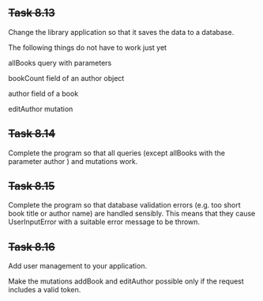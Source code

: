 ## ~~Task 8.13~~

Change the library application so that it saves the data to a database.

The following things do not have to work just yet

allBooks query with parameters

bookCount field of an author object

author field of a book

editAuthor mutation

## ~~Task 8.14~~

Complete the program so that all queries (except allBooks with the parameter author ) and mutations work.

## ~~Task 8.15~~

Complete the program so that database validation errors (e.g. too short book title or author name) are handled sensibly. This means that they cause UserInputError with a suitable error message to be thrown.

## ~~Task 8.16~~

Add user management to your application.

Make the mutations addBook and editAuthor possible only if the request includes a valid token.
